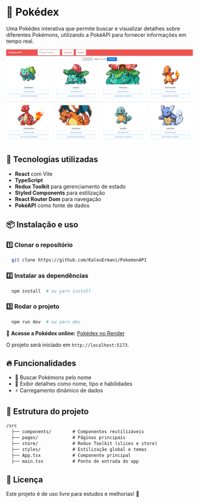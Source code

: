 # 📌 Pokédex

Uma Pokédex interativa que permite buscar e visualizar detalhes sobre diferentes Pokémons, utilizando a PokéAPI para fornecer informações em tempo real.

![Pokedex Preview](https://github.com/KaleuErmani/PokemonAPI/raw/main/src/assets/PokedexPreview.png)

## 🚀 Tecnologias utilizadas

- **React** com Vite
- **TypeScript**
- **Redux Toolkit** para gerenciamento de estado
- **Styled Components** para estilização
- **React Router Dom** para navegação
- **PokéAPI** como fonte de dados

## 📦 Instalação e uso

### 1️⃣ Clonar o repositório
```bash
  git clone https://github.com/KaleuErmani/PokemonAPI
```

### 2️⃣ Instalar as dependências
```bash
  npm install  # ou yarn install
```

### 3️⃣ Rodar o projeto
```bash
  npm run dev  # ou yarn dev
```

🔗 **Acesse a Pokédex online:** [Pokédex no Render]([https://SEU-LINK-NO-RENDER.com](https://pokedex-fqzs.onrender.com))

O projeto será iniciado em `http://localhost:5173`.

## 🔥 Funcionalidades

- 🔎 Buscar Pokémons pelo nome
- 📜 Exibir detalhes como nome, tipo e habilidades
- ⚡ Carregamento dinâmico de dados

## 📁 Estrutura do projeto

```
/src
  ├── components/        # Componentes reutilizáveis
  ├── pages/             # Páginas principais
  ├── store/             # Redux Toolkit (slices e store)
  ├── styles/            # Estilização global e temas
  ├── App.tsx            # Componente principal
  ├── main.tsx           # Ponto de entrada do app
```

## 📜 Licença

Este projeto é de uso livre para estudos e melhorias! 🚀

